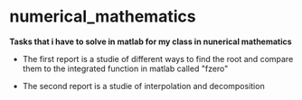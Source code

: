 # numerical_mathematics
**Tasks that i have to solve in matlab for my class in nunerical mathematics**

- The first report is a studie of different ways to find the root and compare them to the integrated function in matlab called "fzero"

- The second report is a studie of interpolation and decomposition
